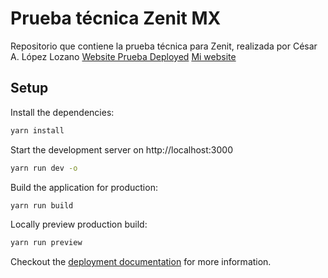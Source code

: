 # Prueba técnica Zenit MX

Repositorio que contiene la prueba técnica para Zenit, realizada por César A. López Lozano
[Website Prueba Deployed](https://zenit-mx.netlify.app/)
[Mi website](https://cesswhite.com/)
## Setup

Install the dependencies:

```bash
yarn install

```

Start the development server on http://localhost:3000

```bash
yarn run dev -o
```

Build the application for production:

```bash
yarn run build
```

Locally preview production build:

```bash
yarn run preview
```

Checkout the [deployment documentation](https://v3.nuxtjs.org/guide/deploy/presets) for more information.
